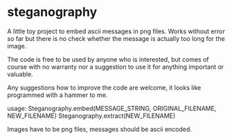 steganography
=============

A little toy project to embed ascii messages in png files. 
Works without error so far but there is no check whether the message is actually too long for the image.

The code is free to be used by anyone who is interested, but comes of course with no warranty nor a suggestion to use it for anything important or valuable.

Any suggestions how to improve the code are welcome, it looks like programmed with a hammer to me. 

usage: 
       Steganography.embed(MESSAGE_STRING, ORIGINAL_FILENAME, NEW_FILENAME) 
       Steganography.extract(NEW_FILENAME)
       
Images have to be png files, messages should be ascii encoded.
